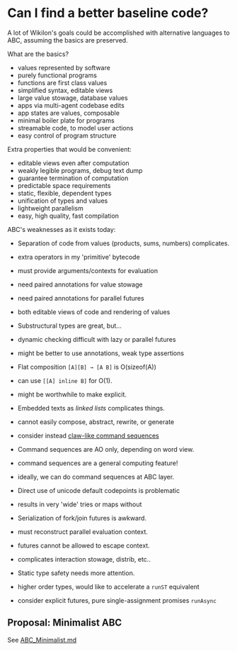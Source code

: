 
# Can I find a better baseline code?

A lot of Wikilon's goals could be accomplished with alternative languages to ABC, assuming the basics are preserved. 

What are the basics?

* values represented by software
* purely functional programs
* functions are first class values
* simplified syntax, editable views
* large value stowage, database values
* apps via multi-agent codebase edits
* app states are values, composable
* minimal boiler plate for programs
* streamable code, to model user actions
* easy control of program structure

Extra properties that would be convenient:

* editable views even after computation
* weakly legible programs, debug text dump
* guarantee termination of computation
* predictable space requirements
* static, flexible, dependent types
* unification of types and values
* lightweight parallelism
* easy, high quality, fast compilation

ABC's weaknesses as it exists today:

* Separation of code from values (products, sums, numbers) complicates. 
 * extra operators in my 'primitive' bytecode
 * must provide arguments/contexts for evaluation
 * need paired annotations for value stowage
 * need paired annotations for parallel futures
 * both editable views of code and rendering of values

* Substructural types are great, but...
 * dynamic checking difficult with lazy or parallel futures
 * might be better to use annotations, weak type assertions

* Flat composition `[A][B] → [A B]` is O(sizeof(A))
 * can use `[[A] inline B]` for O(1). 
 * might be worthwhile to make explicit.

* Embedded texts as *linked lists* complicates things.
 * cannot easily compose, abstract, rewrite, or generate
 * consider instead [claw-like command sequences](CommandLine.md)

* Command sequences are AO only, depending on word view.
 * command sequences are a general computing feature!
 * ideally, we can do command sequences at ABC layer.

* Direct use of unicode default codepoints is problematic
 * results in very 'wide' tries or maps without 

* Serialization of fork/join futures is awkward.
 * must reconstruct parallel evaluation context.
 * futures cannot be allowed to escape context.
 * complicates interaction stowage, distrib, etc..

* Static type safety needs more attention.
 * higher order types, would like to accelerate a `runST` equivalent
 * consider explicit futures, pure single-assignment promises `runAsync`

## Proposal: Minimalist ABC

See [ABC_Minimalist.md](ABC_Minimalist.md)

